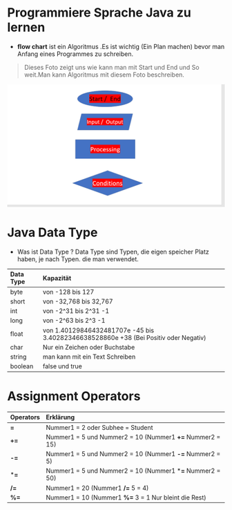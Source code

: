 #  Programmiere Sprache Java  zu lernen

* **flow chart** ist ein Algoritmus .Es ist wichtig (Ein Plan machen) bevor man Anfang eines Programmes zu schreiben.

> Dieses Foto zeigt uns wie kann man mit Start und End und So weit.Man kann Algoritmus mit diesem Foto beschreiben.

![Das ist ein Link](images/Subhee.png1113.png)

# Java Data Type

* Was ist Data Type ? Data  Type  sind  Typen, die eigen speicher Platz haben, je nach Typen. die man verwendet.

| Data Type     |Kapazität                 |
| :------------ | :-----------             |
| byte          | von -128 bis 127         |
| short         | von -32,768 bis 32,767   |
| int           | von -2^31 bis 2^31 -1    |
| long          | von -2^63 bis 2^3 -1     |
| float         | von 1.40129846432481707e -45 bis 3.40282346638528860e +38 (Bei Positiv oder Negativ)|
| char          | Nur ein Zeichen oder Buchstabe        |
| string        |     man kann  mit ein Text Schreiben  |
| boolean       |  false und true                       |

# Assignment Operators
|Operators  | Erklärung                                                  |
| :-----    | :------                                                    |
| **=**     |    Nummer1 = 2 oder Subhee = Student                       |
| **+=**    |  Nummer1 = 5 und Nummer2 = 10 (Nummer1 **+=** Nummer2 = 15)|
|**-=**     | Nummer1 = 5 und Nummer2 = 10 (Nummer1 **-=** Nummer2 = 5)  |
|***=**     | Nummer1 = 5 und Nummer2 = 10  (Nummer1 ***=** Nummer2 = 50)|
|**/=**     | Nummer1 = 20 (Nummer1  **/=** 5 = 4)                       |
|**%=**     | Nummer1 = 10 (Nummer1 **%=** 3 = 1 Nur bleint die Rest)    |